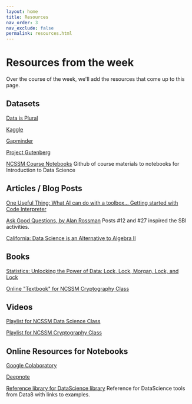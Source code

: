 ```yaml
---
layout: home
title: Resources
nav_order: 3
nav_exclude: false
permalink: resources.html
---
```


# Resources from the week
Over the course of the week, we'll add the resources that come up to this page.

## Datasets

[Data is Plural](https://www.data-is-plural.com/)

[Kaggle](https://www.kaggle.com/datasets)

[Gapminder](https://www.gapminder.org)

[Project Gutenberg](https://www.gutenberg.org)

[NCSSM Course Notebooks](https://github.com/ncssm/ma4110-sp23) Github of course materials to notebooks for Introduction to Data Science

## Articles / Blog Posts

[One Useful Thing: What AI can do with a toolbox... Getting started with Code Interpreter](https://www.oneusefulthing.org/p/what-ai-can-do-with-a-toolbox-getting)

[Ask Good Questions, by Alan Rossman](https://askgoodquestions.blog/) Posts #12 and #27 inspired the SBI activities.

[California: Data Science is an Alternative to Algebra II](https://www.nytimes.com/2023/07/13/us/california-math-data-science-algebra.html)

## Books
[Statistics: Unlocking the Power of Data: Lock, Lock, Morgan, Lock, and Lock](https://www.wiley.com/en-us/Statistics%3A+Unlocking+the+Power+of+Data%2C+3rd+Edition-p-9781119674160)

[Online "Textbook" for NCSSM Cryptography Class](https://www.macs4200.org)

## Videos
[Playlist for NCSSM Data Science Class](https://www.youtube.com/playlist?list=PLE6ty64ouo1NDiJ16K678elFZTcrBSc4v)

[Playlist for NCSSM Cryptography Class](https://www.youtube.com/playlist?list=PLE6ty64ouo1M7Xz6Qj5bgXZOoEE0qilX6)

## Online Resources for Notebooks
[Google Colaboratory](https://colab.research.google.com)

[Deepnote](https://deepnote.com/)

[Reference library for DataScience library](http://www.data8.org/sp22/python-reference.html) Reference for DataScience tools from Data8 with links to examples.
